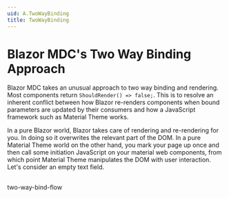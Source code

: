 ```yaml
---
uid: A.TwoWayBinding
title: TwoWayBinding
---
```

# Blazor MDC's Two Way Binding Approach

Blazor MDC takes an unusual approach to two way binding and rendering. Most components return `ShouldRender() => false;`. This is
to resolve an inherent conflict between how Blazor re-renders components when bound parameters are updated by their consumers and
how a JavaScript framework such as Material Theme works.

In a pure Blazor world, Blazor takes care of rendering and re-rendering for you. In doing so it overwrites the relevant part of the
DOM. In a pure Material Theme world on the other hand, you mark your page up once and then call some initiation JavaScript on your
material web components, from which point Material Theme manipulates the DOM with user interaction. Let's consider an empty text field.

##

two-way-bind-flow